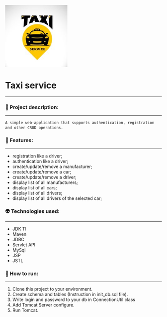 ![photo of logo](taxiservicelogo.jpg)
# Taxi service
___

### 📒 Project description:
___
    A simple web-application that supports authentication, registration and other CRUD operations.
###  🔗 Features:
___
* registration like a driver;
* authentication like a driver;
* create/update/remove a manufacturer;
* create/update/remove a car;
* create/update/remove a driver;
* display list of all manufacturers;
* display list of all cars;
* display list of all drivers;
* display list of all drivers of the selected car;

### 👽 Technologies used:
___
* JDK 11
* Maven
* JDBC
* Servlet API
* MySql
* JSP
* JSTL

### 🚀  How to run:
___
1. Clone this project to your environment.
2. Create schema and tables (Instruction in init_db.sql file).
3. Write login and password to your db in ConnectionUtil class
4. Add Tomcat Server configure.
5. Run Tomcat.
